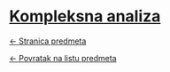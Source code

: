# [Kompleksna analiza](https://www.github.com/studosi-fer/KOMAN)
[<- Stranica predmeta](https://www.fer.unizg.hr/predmet/koman)

[<- Povratak na listu predmeta](https://www.github.com/studosi/FER)